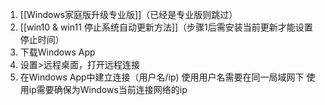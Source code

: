 1. [[Windows家庭版升级专业版]]（已经是专业版则跳过）
2. [[win10 & win11 停止系统自动更新方法]]（步骤1后需安装当前更新才能设置停止时间）
3. 下载Windows App
4. 设置>远程桌面，打开远程连接
5. 在Windows App中建立连接（用户名/ip)
	使用用户名需要在同一局域网下
	使用ip需要确保为Windows当前连接网络的ip